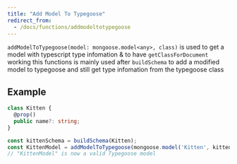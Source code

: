 ```yaml
---
title: "Add Model To Typegoose"
redirect_from:
  - /docs/functions/addmodeltotypegoose
---
```


`addModelToTypegoose(model: mongoose.model<any>, class)` is used to get a model with typescript type infomation & to have `getClassForDocument` working
this functions is mainly used after `buildSchema` to add a modified model to typegoose and still get type infomation from the typegoose class

## Example

```ts
class Kitten {
  @prop()
  public name?: string;
}

const kittenSchema = buildSchema(Kitten);
const KittenModel = addModelToTypegoose(mongoose.model('Kitten', kittenSchema), Kitten);
// "KittenModel" is now a valid Typegoose model
```
